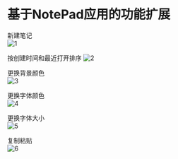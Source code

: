 ﻿# 基于NotePad应用的功能扩展

新建笔记<br>
![1](https://github.com/cj000111/Notepad/blob/master/picture/1.png)<br>

按创建时间和最近打开排序
![2](https://github.com/cj000111/Notepad/blob/master/picture/2.png)<br>

更换背景颜色<br>
![3](https://github.com/cj000111/Notepad/blob/master/picture/3.png)<br>

更换字体颜色<br>
![4](https://github.com/cj000111/Notepad/blob/master/picture/4.png)<br>

更换字体大小<br>
![5](https://github.com/cj000111/Notepad/blob/master/picture/5.png)<br>

复制粘贴<br>
![6](https://github.com/cj000111/Notepad/blob/master/picture/6.png)<br>


